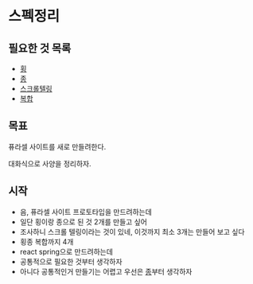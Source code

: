 # 스펙정리

## 필요한 것 목록

- [횡](./horizontal.md)
- [종](./vertical.md)
- [스크롤텔링](./scrolltelling.md)
- [복합](./complex.md)

## 목표

퓨라셀 사이트를 새로 만들려한다.

대화식으로 사양을 정리하자.

## 시작

- 음, 퓨라셀 사이트 프로토타입을 만드려하는데
- 일단 횡이랑 종으로 된 것 2개를 만들고 싶어
- 조사하니 스크롤 텔링이라는 것이 있네, 이것까지 최소 3개는 만들어 보고 싶다
- 횡종 복합까지 4개
- react spring으로 만드려하는데
- 공통적으로 필요한 것부터 생각하자
- 아니다 공통적인거 만들기는 어렵고 우선은 [종](./vertical.md)부터 생각하자
